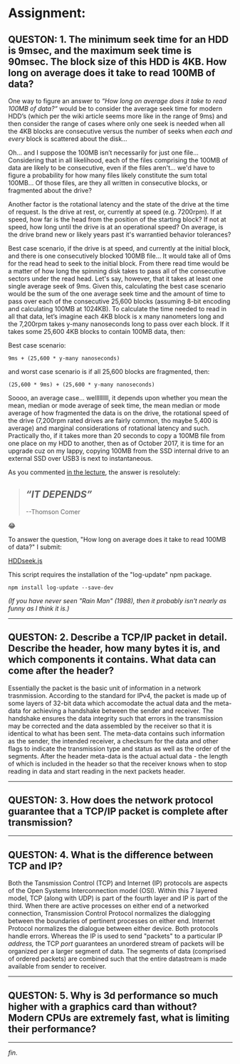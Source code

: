 # Assignment:

## QUESTON: 1. The minimum seek time for an HDD is 9msec, and the maximum seek time is 90msec. The block size of this HDD is 4KB. How long on average does it take to read 100MB of data?

One way to figure an answer to *“How long on average does it take to read 100MB of data?“* would be to consider the average seek time for modern HDD’s (which per the wiki article seems more like in the range of 9ms) and then consider the range of cases where only one seek is needed when all the 4KB blocks are consecutive versus the number of seeks when *each and every* block is scattered about the disk…

Oh... and I suppose the 100MB isn’t necessarily for just one file... Considering that in all likelihood, each of the files comprising the 100MB of data are likely to be consecutive, even if the files aren't... we'd have to figure a probability for how many files likely constitute the sum total 100MB... Of those files, are they all written in consecutive blocks, or fragmented about the drive?

Another factor is the rotational latency and the state of the drive at the time of request. Is the drive at rest, or, currently at speed (e.g. 7200rpm). If at speed, how far is the head from the position of the starting block? If not at speed, how long until the drive is at an operational speed? On average, is the drive brand new or likely years past it's warrantied behavior tolerances?

Best case scenario, if the drive is at speed, and currently at the initial block, and there is one consecutively blocked 100MB file... It would take all of 0ms for the read head to seek to the initial block. From there read time would be a matter of how long the spinning disk takes to pass all of the consecutive sectors under the read head. Let's say, however, that it takes at least one single average seek of 9ms. Given this, calculating the best case scenario would be the sum of the one average seek time and the amount of time to pass over each of the consecutive 25,600 blocks (assuming 8-bit encoding and calculating 100MB at 1024KB). To calculate the time needed to read in all that data, let’s imagine each 4KB block is x many nanometers long and the 7,200rpm takes y-many nanoseconds long to pass over each block. If it takes some 25,600 4KB blocks to contain 100MB data, then:

Best case scenario:

`9ms + (25,600 * y-many nanoseconds)`

and worst case scenario is if all 25,600 blocks are fragmented, then:

`(25,600 * 9ms) + (25,600 * y-many nanoseconds)`

Soooo, an average case... welllllllll, it depends upon whether you mean the mean, median or mode average of seek time, the mean median or mode average of how fragmented the data is on the drive, the rotational speed of the drive (7,200rpm rated drives are fairly common, tho maybe 5,400 is average) and marginal considerations of rotational latency and such. Practically tho, if it takes more than 20 seconds to copy a 100MB file from one place on my HDD to another, then as of October 2017, it is time for an upgrade cuz on my lappy, copying 100MB from the SSD internal drive to an external SSD over USB3 is next to instantaneous.

As you commented [in the lecture](https://youtu.be/_ivSbOPoJNk?=49m47s), the answer is resolutely:

> *“IT DEPENDS”*
> --
> --Thomson Comer

:joy:

To answer the question, "How long on average does it take to read 100MB of data?" I submit:

[HDDseek.js](HDDseek.js)

This script requires the installation of the "log-update" npm package.

`npm install log-update --save-dev`

*(If you have never seen "Rain Man" (1988), then it probably isn't nearly as funny as I think it is.)*

***
## QUESTON: 2. Describe a TCP/IP packet in detail. Describe the header, how many bytes it is, and which components it contains. What data can come after the header?

Essentially the packet is the basic unit of information in a network trasnmission. According to the standard for IPv4, the packet is made up of some layers of 32-bit data which accomodate the actual data and the meta-data for achieving a handshake between the sender and receiver. The handshake ensures the data integrity such that errors in the transmission may be corrected and the data assembled by the receiver so that it is identical to what has been sent. The meta-data contains such information as the sender, the intended receiver, a checksum for the data and other flags to indicate the transmission type and status as well as the order of the segments. After the header meta-data is the actual actual data - the length of which is included in the header so that the receiver knows when to stop reading in data and start reading in the next packets header.

***
## QUESTON: 3. How does the network protocol guarantee that a TCP/IP packet is complete after transmission?



***
## QUESTON: 4. What is the difference between TCP and IP?

Both the Tansmission Control (TCP) and Internet (IP) protocols are aspects of the Open Systems Interconnection model (OSI). Within this 7 layered model, TCP (along with UDP) is part of the fourth layer and IP is part of the third. When there are active processes on either end of a networked connection, Transmission Control Protocol normalizes the dialogging between the boundaries of pertinent processes on either end. Internet Protocol normalizes the dialogue between either device. Both protocols handle errors. Whereas the IP is used to send "packets" to a particular IP *address,* the TCP *port* guarantees an unordered stream of packets will be organized per a larger segment of data. The segments of data (comprised of ordered packets) are combined such that the entire datastream is made available from sender to receiver.

***
## QUESTON: 5. Why is 3d performance so much higher with a graphics card than without? Modern CPUs are extremely fast, what is limiting their performance?



***
*fin.*
